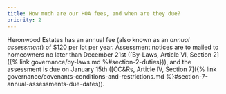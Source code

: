 ```yaml
---
title: How much are our HOA fees, and when are they due?
priority: 2
---
```


Heronwood Estates has an annual fee (also known as an *annual assessment*) of $120 per lot per year. Assessment notices are to mailed to homeowners no later than December 21st ([By-Laws, Article VI, Section 2]({% link governance/by-laws.md %#section-2-duties})), and the assessment is due on January 15th ([CC&Rs, Article IV, Section 7]({% link governance/covenants-conditions-and-restrictions.md %}#section-7-annual-assessments-due-dates)).
